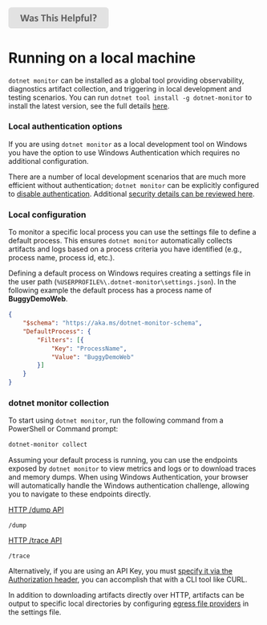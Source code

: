 
[<img src=/images/WasThisHelpful.png width="200"/>](https://www.research.net/r/DGDQWXH?src=documentation%2Flocalmachine)

# Running on a local machine

`dotnet monitor` can be installed as a global tool providing observability, diagnostics artifact collection, and triggering in local development and testing scenarios. You can run `dotnet tool install -g dotnet-monitor` to install the latest version, see the full details [here](./setup.md#net-core-global-tool).

### Local authentication options

If you are using `dotnet monitor` as a local development tool on Windows you have the option to use Windows Authentication which requires no additional configuration.

There are a number of local development scenarios that are much more efficient without authentication; `dotnet monitor` can be explicitly configured to [disable authentication](./authentication.md#disabling-authentication). Additional [security details can be reviewed here](./authentication.md#windows-authentication).

### Local configuration

To monitor a specific local process you can use the settings file to define a default process. This ensures `dotnet monitor` automatically collects artifacts and logs based on a process criteria you have identified (e.g., process name, process id, etc.).

Defining a default process on Windows requires creating a settings file in the user path (`%USERPROFILE%\.dotnet-monitor\settings.json`). In the following example the default process has a process name of __BuggyDemoWeb__.

```json
{
    "$schema": "https://aka.ms/dotnet-monitor-schema",
    "DefaultProcess": {
        "Filters": [{
            "Key": "ProcessName",
            "Value": "BuggyDemoWeb"
        }]
    }
}
```

### dotnet monitor collection

To start using `dotnet monitor`, run the following command from a PowerShell or Command prompt:

```cmd
dotnet-monitor collect
```

Assuming your default process is running, you can use the endpoints exposed by `dotnet monitor` to view metrics and logs or to download traces and memory dumps. When using Windows Authentication, your browser will automatically handle the Windows authentication challenge, allowing you to navigate to these endpoints directly. 

[HTTP /dump API](./api/dump.md)
```http
/dump 
```

[HTTP /trace API](./api/trace-get.md)
```http
/trace
```

Alternatively, if you are using an API Key, you must [specify it via the Authorization header](./authentication.md#authenticating-requests), you can accomplish that with a CLI tool like CURL.

In addition to downloading artifacts directly over HTTP, artifacts can be output to specific local directories by configuring [egress file providers](./configuration.md#filesystem-egress-provider) in the settings file.
